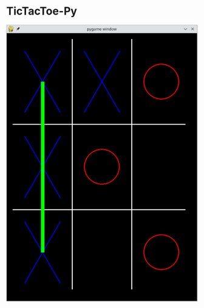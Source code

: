 # TicTacToe-Py

![preview.png](https://github.com/thegame4craft/TicTacToe-Py/blob/master/preview.png)

